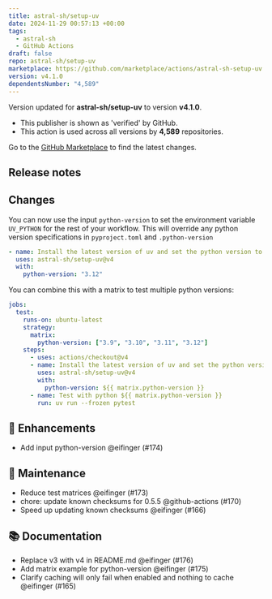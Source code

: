 ```yaml
---
title: astral-sh/setup-uv
date: 2024-11-29 00:57:13 +00:00
tags:
  - astral-sh
  - GitHub Actions
draft: false
repo: astral-sh/setup-uv
marketplace: https://github.com/marketplace/actions/astral-sh-setup-uv
version: v4.1.0
dependentsNumber: "4,589"
---
```



Version updated for **astral-sh/setup-uv** to version **v4.1.0**.
- This publisher is shown as 'verified' by GitHub.
- This action is used across all versions by **4,589** repositories.

Go to the [GitHub Marketplace](https://github.com/marketplace/actions/astral-sh-setup-uv) to find the latest changes.

## Release notes

## Changes

You can now use the input `python-version` to set the environment variable `UV_PYTHON` for the rest of your workflow.
This will override any python version specifications in `pyproject.toml` and `.python-version`

```yaml
- name: Install the latest version of uv and set the python version to 3.12
  uses: astral-sh/setup-uv@v4
  with:
    python-version: "3.12"
```

You can combine this with a matrix to test multiple python versions:

```yaml
jobs:
  test:
    runs-on: ubuntu-latest
    strategy:
      matrix:
        python-version: ["3.9", "3.10", "3.11", "3.12"]
    steps:
      - uses: actions/checkout@v4
      - name: Install the latest version of uv and set the python version
        uses: astral-sh/setup-uv@v4
        with:
          python-version: ${{ matrix.python-version }}
      - name: Test with python ${{ matrix.python-version }}
        run: uv run --frozen pytest
```

## 🚀 Enhancements

- Add input python-version @eifinger (#174)

## 🧰 Maintenance

- Reduce test matrices @eifinger (#173)
- chore: update known checksums for 0.5.5 @github-actions (#170)
- Speed up updating known checksums @eifinger (#166)

## 📚 Documentation

- Replace v3 with v4 in README.md @eifinger (#176)
- Add matrix example for python-version @eifinger (#175)
- Clarify caching will only fail when enabled and nothing to cache @eifinger (#165)

